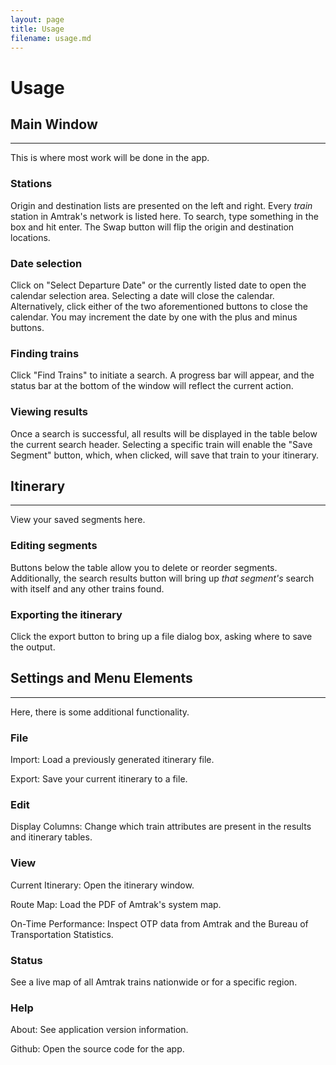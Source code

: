 ```yaml
---
layout: page
title: Usage
filename: usage.md
---
```

# Usage

## Main Window
---
This is where most work will be done in the app.
### Stations
Origin and destination lists are presented on the left and right. Every *train* station in Amtrak's network is listed here. To search, type something in the box and hit enter. The Swap button will flip the origin and destination locations.

### Date selection
Click on "Select Departure Date" or the currently listed date to open the calendar selection area. Selecting a date will close the calendar. Alternatively, click either of the two aforementioned buttons to close the calendar. You may increment the date by one with the plus and minus buttons.

### Finding trains
Click "Find Trains" to initiate a search. A progress bar will appear, and the status bar at the bottom of the window will reflect the current action.

### Viewing results
Once a search is successful, all results will be displayed in the table below the current search header. Selecting a specific train will enable the "Save Segment" button, which, when clicked, will save that train to your itinerary.

## Itinerary
---
View your saved segments here.

### Editing segments
Buttons below the table allow you to delete or reorder segments. Additionally, the search results button will bring up *that segment's* search with itself and any other trains found.

### Exporting the itinerary
Click the export button to bring up a file dialog box, asking where to save the output.

## Settings and Menu Elements
---
Here, there is some additional functionality.
### File

Import: Load a previously generated itinerary file.

Export: Save your current itinerary to a file.

### Edit
Display Columns: Change which train attributes are present in the results and itinerary tables.

### View
Current Itinerary: Open the itinerary window.

Route Map: Load the PDF of Amtrak's system map.

On-Time Performance: Inspect OTP data from Amtrak and the Bureau of Transportation Statistics.

### Status
See a live map of all Amtrak trains nationwide or for a specific region.

### Help
About: See application version information.

Github: Open the source code for the app.